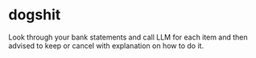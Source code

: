 # dogshit
Look through your bank statements and call LLM for each item and then advised to keep or cancel with explanation on how to do it.
